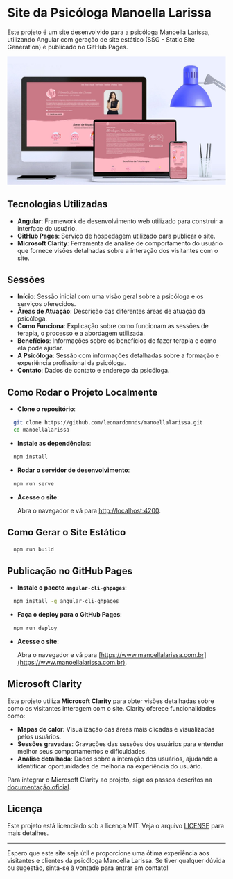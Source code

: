 # Site da Psicóloga Manoella Larissa

Este projeto é um site desenvolvido para a psicóloga Manoella Larissa, utilizando Angular com geração de site estático (SSG - Static Site Generation) e publicado no GitHub Pages.

![image](src/assets/images/landing-page.png)

## Tecnologias Utilizadas

- **Angular**: Framework de desenvolvimento web utilizado para construir a interface do usuário.
- **GitHub Pages**: Serviço de hospedagem utilizado para publicar o site.
- **Microsoft Clarity**: Ferramenta de análise de comportamento do usuário que fornece visões detalhadas sobre a interação dos visitantes com o site. 

## Sessões

- **Início**: Sessão inicial com uma visão geral sobre a psicóloga e os serviços oferecidos.
- **Áreas de Atuação**: Descrição das diferentes áreas de atuação da psicóloga.
- **Como Funciona**: Explicação sobre como funcionam as sessões de terapia, o processo e a abordagem utilizada.
- **Benefícios**: Informações sobre os benefícios de fazer terapia e como ela pode ajudar.
- **A Psicóloga**: Sessão com informações detalhadas sobre a formação e experiência profissional da psicóloga.
- **Contato**: Dados de contato e endereço da psicóloga.

## Como Rodar o Projeto Localmente

- **Clone o repositório**:

```sh
  git clone https://github.com/leonardomnds/manoellalarissa.git
  cd manoellalarissa
```

- **Instale as dependências**:

```sh
  npm install
```

- **Rodar o servidor de desenvolvimento**:

```sh
  npm run serve
```

- **Acesse o site**:

  Abra o navegador e vá para [http://localhost:4200](http://localhost:4200).

## Como Gerar o Site Estático

```sh
  npm run build
```

## Publicação no GitHub Pages

- **Instale o pacote `angular-cli-ghpages`**:

```sh
  npm install -g angular-cli-ghpages
```

- **Faça o deploy para o GitHub Pages**:

```sh
  npm run deploy
```

- **Acesse o site**:

  Abra o navegador e vá para [https://www.manoellalarissa.com.br](https://www.manoellalarissa.com.br).

## Microsoft Clarity

Este projeto utiliza **Microsoft Clarity** para obter visões detalhadas sobre como os visitantes interagem com o site. Clarity oferece funcionalidades como:

- **Mapas de calor**: Visualização das áreas mais clicadas e visualizadas pelos usuários.
- **Sessões gravadas**: Gravações das sessões dos usuários para entender melhor seus comportamentos e dificuldades.
- **Análise detalhada**: Dados sobre a interação dos usuários, ajudando a identificar oportunidades de melhoria na experiência do usuário.

Para integrar o Microsoft Clarity ao projeto, siga os passos descritos na [documentação oficial](https://clarity.microsoft.com/).

## Licença

Este projeto está licenciado sob a licença MIT. Veja o arquivo [LICENSE](LICENSE) para mais detalhes.

---

Espero que este site seja útil e proporcione uma ótima experiência aos visitantes e clientes da psicóloga Manoella Larissa. Se tiver qualquer dúvida ou sugestão, sinta-se à vontade para entrar em contato!
